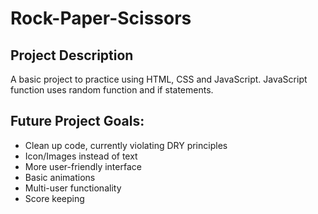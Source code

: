 # Rock-Paper-Scissors

## Project Description
A basic project to practice using HTML, CSS and JavaScript. JavaScript function uses
random function and if statements.  

## Future Project Goals:

* Clean up code, currently violating DRY principles
* Icon/Images instead of text
* More user-friendly interface
* Basic animations
* Multi-user functionality
* Score keeping

